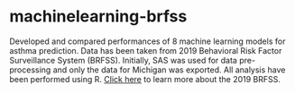 # machinelearning-brfss
Developed and compared performances of 8 machine learning models for asthma prediction.
Data has been taken from 2019 Behavioral Risk Factor Surveillance System (BRFSS). 
Initially, SAS was used for data pre-processing and only the data for Michigan was exported. All analysis have been performed using R.
[Click here](https://www.cdc.gov/brfss/annual_data/annual_2019.html) to learn more about the 2019 BRFSS.
